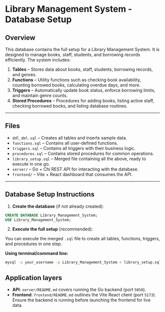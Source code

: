 # Library Management System - Database Setup

## Overview
This database contains the full setup for a Library Management System. It is designed to manage books, staff, students, and borrowing records efficiently. The system includes:

1. **Tables** – Stores data about books, staff, students, borrowing records, and genres.  
2. **Functions** – Utility functions such as checking book availability, counting borrowed books, calculating overdue days, and more.  
3. **Triggers** – Automatically update book status, enforce borrowing limits, and maintain genre counts.  
4. **Stored Procedures** – Procedures for adding books, listing active staff, checking borrowed books, and listing database routines.

---

## Files

- `ddl_dml.sql` – Creates all tables and inserts sample data.  
- `functions.sql` – Contains all user-defined functions.  
- `triggers.sql` – Contains all triggers with their business logic.  
- `procedures.sql` – Contains stored procedures for common operations.  
- `library_setup.sql` – Merged file containing all the above, ready to execute in one go.
- `server/` – Go + Chi REST API for interacting with the database.
- `frontend/` – Vite + React dashboard that consumes the API.

---

## Database Setup Instructions

1. **Create the database** (if not already created):

```sql
CREATE DATABASE Library_Management_System;
USE Library_Management_System;
```
2. **Execute the full setup** (recommended):

You can execute the merged `.sql` file to create all tables, functions, triggers, and procedures in one step.

**Using terminal/command line:**

```bash
mysql -u your_username -p Library_Management_System < library_setup.sql
```

## Application layers

- **API**: `server/README.md` covers running the Go backend (port `5050`).
- **Frontend**: `frontend/README.md` outlines the Vite React client (port `5173`). Ensure the backend is running before launching the frontend for live data.
